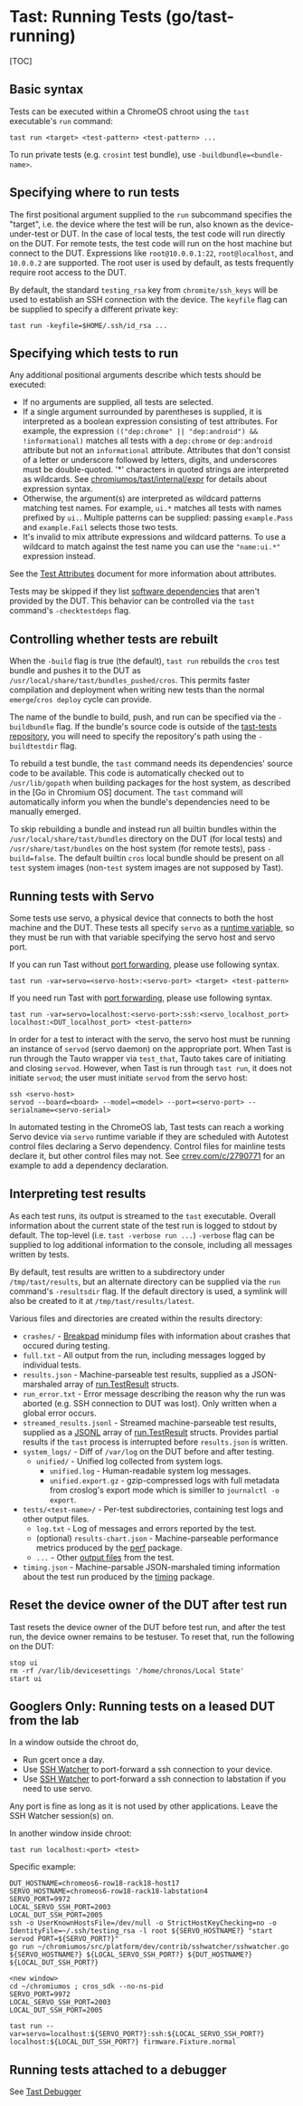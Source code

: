 # Tast: Running Tests (go/tast-running)

[TOC]

## Basic syntax

Tests can be executed within a ChromeOS chroot using the `tast` executable's
`run` command:

```shell
tast run <target> <test-pattern> <test-pattern> ...
```

To run private tests (e.g. `crosint` test bundle), use
`-buildbundle=<bundle-name>`.

## Specifying where to run tests

The first positional argument supplied to the `run` subcommand specifies the
"target", i.e. the device where the test will be run, also known as the
device-under-test or DUT. In the case of local tests, the test code will run
directly on the DUT. For remote tests, the test code will run on the host
machine but connect to the DUT. Expressions like `root@10.0.0.1:22`,
`root@localhost`, and `10.0.0.2` are supported. The root user is used by
default, as tests frequently require root access to the DUT.

By default, the standard `testing_rsa` key from `chromite/ssh_keys` will be used
to establish an SSH connection with the device. The `keyfile` flag can be
supplied to specify a different private key:

```shell
tast run -keyfile=$HOME/.ssh/id_rsa ...
```

## Specifying which tests to run

Any additional positional arguments describe which tests should be executed:

*   If no arguments are supplied, all tests are selected.
*   If a single argument surrounded by parentheses is supplied, it is
    interpreted as a boolean expression consisting of test attributes.
    For example, the expression
    `(("dep:chrome" || "dep:android") && !informational)` matches all tests with
    a `dep:chrome` or `dep:android` attribute but not an `informational`
    attribute. Attributes that don't consist of a letter or underscore followed
    by letters, digits, and underscores must be double-quoted. '*' characters in
    quoted strings are interpreted as wildcards.
    See [chromiumos/tast/internal/expr] for details about expression syntax.
*   Otherwise, the argument(s) are interpreted as wildcard patterns matching
    test names. For example, `ui.*` matches all tests with names prefixed by
    `ui.`. Multiple patterns can be supplied: passing `example.Pass` and
    `example.Fail` selects those two tests.
*   It's invalid to mix attribute expressions and wildcard patterns. To use a
    wildcard to match against the test name you can use the `"name:ui.*"`
    expression instead.

See the [Test Attributes] document for more information about attributes.

Tests may be skipped if they list [software dependencies] that aren't provided
by the DUT. This behavior can be controlled via the `tast` command's
`-checktestdeps` flag.

[chromiumos/tast/internal/expr]: https://godoc.org/chromium.googlesource.com/chromiumos/platform/tast.git/src/chromiumos/tast/internal/expr
[Test Attributes]: test_attributes.md
[software dependencies]: test_dependencies.md

## Controlling whether tests are rebuilt

When the `-build` flag is true (the default), `tast run` rebuilds the `cros`
test bundle and pushes it to the DUT as
`/usr/local/share/tast/bundles_pushed/cros`. This permits faster compilation and
deployment when writing new tests than the normal `emerge`/`cros deploy` cycle
can provide.

The name of the bundle to build, push, and run can be specified via the
`-buildbundle` flag. If the bundle's source code is outside of the [tast-tests
repository], you will need to specify the repository's path using the
`-buildtestdir` flag.

To rebuild a test bundle, the `tast` command needs its dependencies' source code
to be available. This code is automatically checked out to `/usr/lib/gopath`
when building packages for the host system, as described in the [Go in Chromium
OS] document. The `tast` command will automatically inform you when the bundle's
dependencies need to be manually emerged.

To skip rebuilding a bundle and instead run all builtin bundles within the
`/usr/local/share/tast/bundles` directory on the DUT (for local tests) and
`/usr/share/tast/bundles` on the host system (for remote tests), pass
`-build=false`. The default builtin `cros` local bundle should be present on
all `test` system images (non-`test` system images are not supposed by Tast).

[tast-tests repository]: https://chromium.googlesource.com/chromiumos/platform/tast-tests/
[Go in ChromiumOS]: https://www.chromium.org/chromium-os/developer-guide/go-in-chromium-os

## Running tests with Servo

Some tests use servo, a physical device that connects to both the host machine
and the DUT. These tests all specify `servo` as a [runtime variable], so they
must be run with that variable specifying the servo host and servo port.

If you can run Tast without [port forwarding], please use following syntax.

```shell
tast run -var=servo=<servo-host>:<servo-port> <target> <test-pattern>
```

If you need run Tast with [port forwarding], please use following syntax.

```shell
tast run -var=servo=localhost:<servo-port>:ssh:<servo_localhost_port> localhost:<DUT_localhost_port> <test-pattern>
```

In order for a test to interact with the servo, the servo host must be running
an instance of `servod` (servo daemon) on the appropriate port. When Tast is
run through the Tauto wrapper via `test_that`, Tauto takes care of initiating
and closing `servod`. However, when Tast is run through `tast run`, it does not
initiate `servod`; the user must initiate `servod` from the servo host:

```shell
ssh <servo-host>
servod --board=<board> --model=<model> --port=<servo-port> --serialname=<servo-serial>
```

In automated testing in the ChromeOS lab, Tast tests can reach a working Servo
device via `servo` runtime variable if they are scheduled with Autotest control
files declaring a Servo dependency. Control files for mainline tests declare it,
but other control files may not. See [crrev.com/c/2790771] for an example to add
a dependency declaration.

[runtime variable]: writing_tests.md#runtime-variables
[crrev.com/c/2790771]: https://crrev.com/c/2790771
[port forwarding]: running_tests.md#googlers-only_running-tests-on-a-leased-dut-from-the-lab


## Interpreting test results

As each test runs, its output is streamed to the `tast` executable. Overall
information about the current state of the test run is logged to stdout by
default. The top-level (i.e. `tast -verbose run ...`) `-verbose` flag can be
supplied to log additional information to the console, including all messages
written by tests.

By default, test results are written to a subdirectory under
`/tmp/tast/results`, but an alternate directory can be supplied via the `run`
command's `-resultsdir` flag. If the default directory is used, a symlink will
also be created to it at `/tmp/tast/results/latest`.

Various files and directories are created within the results directory:

*   `crashes/` - [Breakpad] minidump files with information about crashes that
    occured during testing.
*   `full.txt` - All output from the run, including messages logged by
    individual tests.
*   `results.json` - Machine-parseable test results, supplied as a
    JSON-marshaled array of [run.TestResult] structs.
*   `run_error.txt` - Error message describing the reason why the run was
    aborted (e.g. SSH connection to DUT was lost). Only written when a global
    error occurs.
*   `streamed_results.jsonl` - Streamed machine-parseable test results, supplied
    as a [JSONL] array of [run.TestResult] structs. Provides partial results if
    the `tast` process is interrupted before `results.json` is written.
*   `system_logs/` - Diff of `/var/log` on the DUT before and after testing.
    *   `unified/` - Unified log collected from system logs.
        *   `unified.log` - Human-readable system log messages.
        *   `unified.export.gz` - gzip-compressed logs with full metadata from
            croslog's export mode which is similler to `journalctl -o export`.
*   `tests/<test-name>/` - Per-test subdirectories, containing test logs and
    other output files.
    *   `log.txt` - Log of messages and errors reported by the test.
    *   (optional) `results-chart.json` - Machine-parseable performance
        metrics produced by the [perf] package.
    *   `...` - Other [output files] from the test.
*   `timing.json` - Machine-parsable JSON-marshaled timing information about the
    test run produced by the [timing] package.

[Breakpad]: https://github.com/google/breakpad/
[run.TestResult]: https://godoc.org/chromium.googlesource.com/chromiumos/platform/tast.git/src/chromiumos/tast/cmd/tast/internal/run#TestResult
[JSONL]: http://jsonlines.org/
[output files]: writing_tests.md#Output-files
[perf]: https://godoc.org/chromium.googlesource.com/chromiumos/platform/tast-tests.git/src/chromiumos/tast/common/perf
[timing]: https://godoc.org/chromium.googlesource.com/chromiumos/platform/tast.git/src/chromiumos/tast/timing

## Reset the device owner of the DUT after test run

Tast resets the device owner of the DUT before test run, and after the test run,
the device owner remains to be testuser. To reset that, run the following on the
DUT:

```shell
stop ui
rm -rf /var/lib/devicesettings '/home/chronos/Local State'
start ui
```
## Googlers Only: Running tests on a leased DUT from the lab

In a window outside the chroot do,

*   Run gcert once a day.
*   Use [SSH Watcher] to port-forward a ssh connection to your device.
*   Use [SSH Watcher] to port-forward a ssh connection to labstation if you need
    to use servo.


Any port is fine as long as it is not used by other applications. Leave the SSH Watcher session(s) on.

In another window inside chroot:

```shell
tast run localhost:<port> <test>
```

Specific example:

```
DUT_HOSTNAME=chromeos6-row18-rack18-host17
SERVO_HOSTNAME=chromeos6-row18-rack18-labstation4
SERVO_PORT=9972
LOCAL_SERVO_SSH_PORT=2003
LOCAL_DUT_SSH_PORT=2005
ssh -o UserKnownHostsFile=/dev/null -o StrictHostKeyChecking=no -o IdentityFile=~/.ssh/testing_rsa -l root ${SERVO_HOSTNAME?} "start servod PORT=${SERVO_PORT?}"
go run ~/chromiumos/src/platform/dev/contrib/sshwatcher/sshwatcher.go ${SERVO_HOSTNAME?} ${LOCAL_SERVO_SSH_PORT?} ${DUT_HOSTNAME?} ${LOCAL_DUT_SSH_PORT?}

<new window>
cd ~/chromiumos ; cros_sdk --no-ns-pid
SERVO_PORT=9972
LOCAL_SERVO_SSH_PORT=2003
LOCAL_DUT_SSH_PORT=2005

tast run --var=servo=localhost:${SERVO_PORT?}:ssh:${LOCAL_SERVO_SSH_PORT?} localhost:${LOCAL_DUT_SSH_PORT?} firmware.Fixture.normal
```

[SSH Watcher]: https://chromium.googlesource.com/chromiumos/platform/dev-util/+/HEAD/contrib/sshwatcher/README.md

## Running tests attached to a debugger
See [Tast Debugger](debugger.md)
